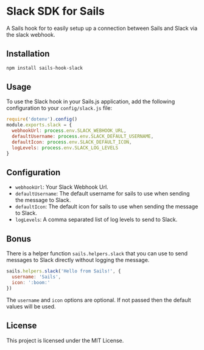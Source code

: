 # Slack SDK for Sails

A Sails hook for to easily setup up a connection between Sails and Slack via the slack webhook.

## Installation

```bash
npm install sails-hook-slack
```

## Usage

To use the Slack hook in your Sails.js application, add the following configuration to your `config/slack.js` file:

```javascript
require('dotenv').config()
module.exports.slack = {
  webhookUrl: process.env.SLACK_WEBHOOK_URL,
  defaultUsername: process.env.SLACK_DEFAULT_USERNAME,
  defaultIcon: process.env.SLACK_DEFAULT_ICON,
  logLevels: process.env.SLACK_LOG_LEVELS
}
```

## Configuration

- `webhookUrl`: Your Slack Webhook Url.
- `defaultUsername`: The default username for sails to use when sending the message to Slack.
- `defaultIcon`: The default icon for sails to use when sending the message to Slack.
- `logLevels`: A comma separated list of log levels to send to Slack.

## Bonus

There is a helper function `sails.helpers.slack` that you can use to send messages to Slack directly without logging the message.

```javascript
sails.helpers.slack('Hello from Sails!', {
  username: 'Sails',
  icon: ':boom:'
})
```

The `username` and `icon` options are optional. If not passed then the default values will be used.

## License

This project is licensed under the MIT License.
